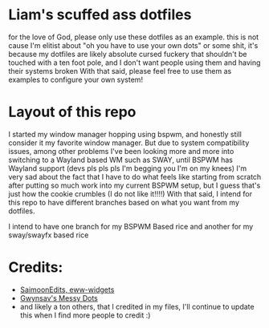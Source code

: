 # Liam's scuffed ass dotfiles
 for the love of God, please only use these dotfiles as an example. this is not cause I'm elitist about "oh you have to use your own dots" or some shit, it's because my dotfiles are likely absolute cursed fuckery that shouldn't be touched with a ten foot pole, and I don't want people using them and having their systems broken  With that said, please feel free to use them as examples to configure your own system!




# Layout of this repo
I started my window manager hopping using bspwm, and honestly still consider it my favorite window manager. But due to system compatibility issues, among other problems I've been looking more and more into switching to a Wayland based WM such as SWAY, until BSPWM has Wayland support (devs pls pls pls I'm begging you I'm on my knees) I'm very sad about the fact that I have to do what feels like starting from scratch after putting so much work into my current BSPWM setup, but I guess that's just how the cookie crumbles (I do not like it!!!!) With that said, I intend for this repo to have different branches based on what you want from my dotfiles.

I intend to have one branch for my BSPWM Based rice
and another for my sway/swayfx based rice


# Credits:
- [SaimoonEdits, eww-widgets](https://github.com/saimoomedits/eww-widgets) 
- [Gwynsav's Messy Dots](https://github.com/Gwynsav/messydots)
- and likely a ton others, that I credited in my files, I'll continue to update this when I find more people to credit :)



